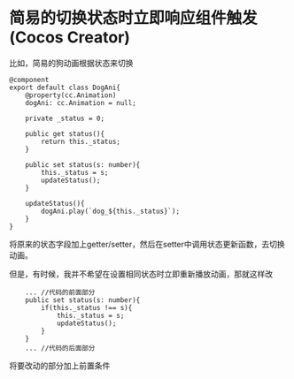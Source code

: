 # 简易的切换状态时立即响应组件触发 (Cocos Creator)

比如，简易的狗动画根据状态来切换
```
@component
export default class DogAni{
    @property(cc.Animation)
    dogAni: cc.Animation = null;

    private _status = 0;

    public get status(){
        return this._status;
    }

    public set status(s: number){
        this._status = s;
        updateStatus();
    }

    updateStatus(){
        dogAni.play(`dog_${this._status}`);
    }
}
```
将原来的状态字段加上getter/setter，然后在setter中调用状态更新函数，去切换动画。

但是，有时候，我并不希望在设置相同状态时立即重新播放动画，那就这样改
```
    ... //代码的前面部分
    public set status(s: number){
        if(this._status !== s){
            this._status = s;
            updateStatus();
        }
    }
    ... //代码的后面部分
```
将要改动的部分加上前置条件